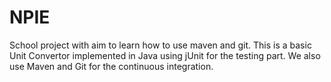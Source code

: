 NPIE
====

School project with aim to learn how to use maven and git.
This is a basic Unit Convertor implemented in Java using jUnit for the testing part. We also use Maven and Git for the continuous integration. 
